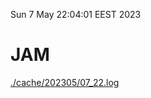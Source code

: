Sun  7 May 22:04:01 EEST 2023
# JAM
<a href='./cache/202305/07_22.log'>./cache/202305/07_22.log</a>
